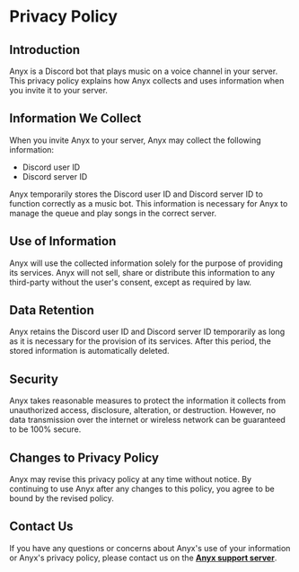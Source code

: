# Privacy Policy

## Introduction
Anyx is a Discord bot that plays music on a voice channel in your server. This privacy policy explains how Anyx collects and uses information when you invite it to your server.

## Information We Collect
When you invite Anyx to your server, Anyx may collect the following information:
- Discord user ID
- Discord server ID

Anyx temporarily stores the Discord user ID and Discord server ID to function correctly as a music bot. This information is necessary for Anyx to manage the queue and play songs in the correct server.

## Use of Information
Anyx will use the collected information solely for the purpose of providing its services. Anyx will not sell, share or distribute this information to any third-party without the user's consent, except as required by law.

## Data Retention
Anyx retains the Discord user ID and Discord server ID temporarily as long as it is necessary for the provision of its services. After this period, the stored information is automatically deleted.

## Security
Anyx takes reasonable measures to protect the information it collects from unauthorized access, disclosure, alteration, or destruction. However, no data transmission over the internet or wireless network can be guaranteed to be 100% secure.

## Changes to Privacy Policy
Anyx may revise this privacy policy at any time without notice. By continuing to use Anyx after any changes to this policy, you agree to be bound by the revised policy.

## Contact Us
If you have any questions or concerns about Anyx's use of your information or Anyx's privacy policy, please contact us on the **[Anyx support server](https://discord.com/invite/MHj3BPPR5r)**.
